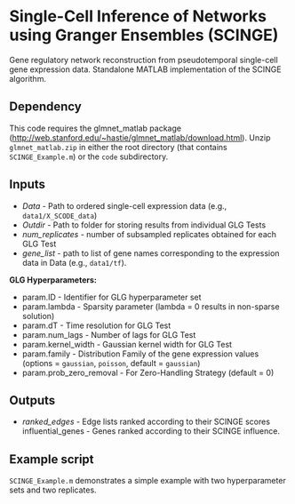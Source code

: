 # Single-Cell Inference of Networks using Granger Ensembles (SCINGE)
Gene regulatory network reconstruction from pseudotemporal single-cell gene expression data.
Standalone MATLAB implementation of the SCINGE algorithm.

## Dependency
This code requires the glmnet_matlab package (http://web.stanford.edu/~hastie/glmnet_matlab/download.html).
Unzip `glmnet_matlab.zip` in either the root directory (that contains `SCINGE_Example.m`) or the `code` subdirectory.

## Inputs
- *Data* - Path to ordered single-cell expression data (e.g., `data1/X_SCODE_data`)
- *Outdir* - Path to folder for storing results from individual GLG Tests
- *num_replicates* - number of subsampled replicates obtained for each GLG Test
- *gene_list* - path to list of gene names corresponding to the expression data in Data (e.g., `data1/tf`).

**GLG Hyperparameters:**
- param.ID - Identifier for GLG hyperparameter set
- param.lambda - Sparsity parameter (lambda = 0 results in non-sparse solution)
- param.dT - Time resolution for GLG Test
- param.num_lags - Number of lags for GLG Test
- param.kernel_width - Gaussian kernel width for GLG Test
- param.family - Distribution Family of the gene expression values (options = `gaussian`, `poisson`, default = `gaussian`)
- param.prob_zero_removal - For Zero-Handling Strategy (default = 0)

## Outputs
- *ranked_edges* - Edge lists ranked according to their SCINGE scores
influential_genes - Genes ranked according to their SCINGE influence.

## Example script
`SCINGE_Example.m` demonstrates a simple example with two hyperparameter sets and two replicates.
